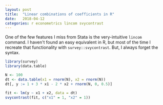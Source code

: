 ```yaml
---
layout: post
title:  "Linear combinations of coefficients in R"
date:   2018-04-12
categories: r econometrics lincom svycontrast
---
```


One of the few features I miss from Stata is the very-intuitive `lincom` command. I haven't found an easy equivalent in R, but most of the time I recreate that functionality with `survey::svycontrast`. But, I always forget the syntax.

```R
library(survey)
library(data.table)

N <- 100
dt <- data.table(x1 = rnorm(N), x2 = rnorm(N))
dt[, y := 1 + 3 * x1 - 2 * x2 + rnorm(N, 0, 0.5)]

fit <- lm(y ~ x1 + x2, data = dt)
svycontrast(fit, c("x1" = 1, "x2" = 1))
```
